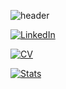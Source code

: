 ![header](https://pbs.twimg.com/profile_banners/1080171052595011585/1594366060/1500x500)

[![LinkedIn](https://img.shields.io/badge/LinkedIn-Profile-106090)](https://www.linkedin.com/in/masaki-yoshiiwa-995a25156?lipi=urn%3Ali%3Apage%3Ad_flagship3_profile_view_base_contact_details%3BdvAjKNgdR8mfWcDLAVxUNg%3D%3D)

[![CV](https://img.shields.io/badge/CV-Masaki_Yoshiiwa-501070)](https://github.com/yopinoji/yopinoji/raw/master/Curriculum%20vitae_English.pdf)

[![Stats](https://github-readme-stats.vercel.app/api/top-langs/?username=yopinoji&theme=gruvbox&hide_border=true)](https://github.com/anuraghazra/github-readme-stats)
